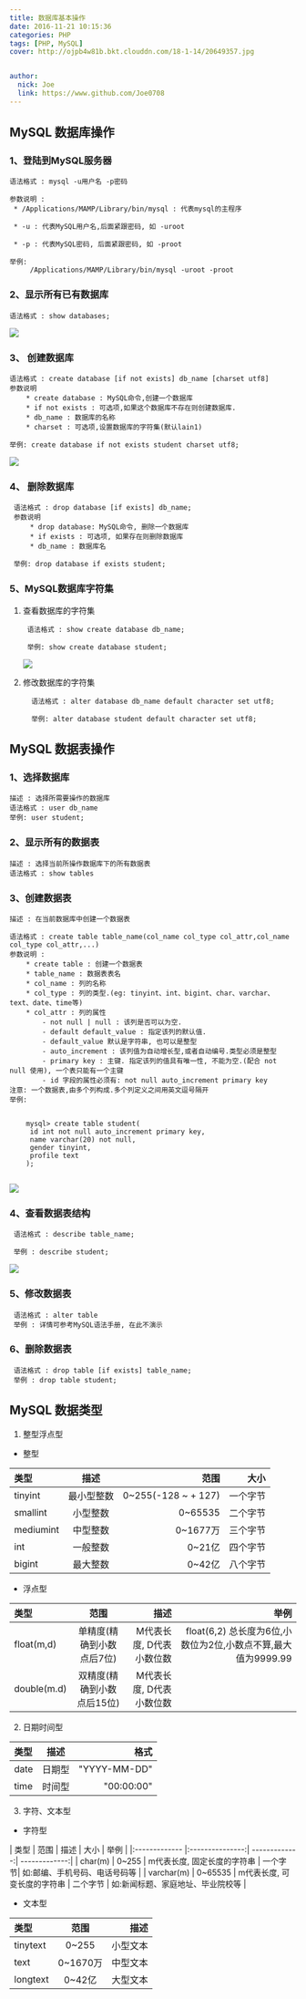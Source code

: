 ```yaml
---
title: 数据库基本操作
date: 2016-11-21 10:15:36
categories: PHP
tags: [PHP, MySQL]
cover: http://ojpb4w81b.bkt.clouddn.com/18-1-14/20649357.jpg


author: 
  nick: Joe
  link: https://www.github.com/Joe0708
---
```


## MySQL 数据库操作

### 1、登陆到MySQL服务器

	语法格式 : mysql -u用户名 -p密码

	参数说明 :
	 * /Applications/MAMP/Library/bin/mysql : 代表mysql的主程序

	 * -u : 代表MySQL用户名,后面紧跟密码, 如 -uroot

	 * -p : 代表MySQL密码, 后面紧跟密码, 如 -proot
	 
	举例:
		 /Applications/MAMP/Library/bin/mysql -uroot -proot
	 
	 

### 2、显示所有已有数据库

	语法格式 : show databases;

![](http://ww3.sinaimg.cn/large/65e4f1e6gw1f9yfx4bzvuj20ag07imxv.jpg)


### 3、 创建数据库
	语法格式 : create database [if not exists] db_name [charset utf8]
	参数说明
		* create database : MySQL命令,创建一个数据库
		* if not exists : 可选项,如果这个数据库不存在则创建数据库.
		* db_name : 数据库的名称
		* charset : 可选项,设置数据库的字符集(默认lain1)

	举例: create database if not exists student charset utf8;

![](http://ww4.sinaimg.cn/large/65e4f1e6gw1f9yg6s52oaj20aw08ot9g.jpg)

	 
### 4、 删除数据库
	 语法格式 : drop database [if exists] db_name;
	 参数说明
		 * drop database: MySQL命令, 删除一个数据库
		 * if exists : 可选项, 如果存在则删除数据库
		 * db_name : 数据库名

	 举例: drop database if exists student;


### 5、MySQL数据库字符集
1. 查看数据库的字符集

		语法格式 : show create database db_name;
	
		举例: show create database student;
	
	![](http://ww3.sinaimg.cn/large/65e4f1e6gw1f9ygdx6tb4j20vg09u404.jpg)
	
2. 修改数据库的字符集

		 语法格式 : alter database db_name default character set utf8;
	
		 举例: alter database student default character set utf8;
	
	
## MySQL 数据表操作

### 1、选择数据库
	描述 : 选择所需要操作的数据库
	语法格式 : user db_name	
	举例: user student;

### 2、显示所有的数据表
	描述 : 选择当前所操作数据库下的所有数据表
	语法格式 : show tables

### 3、创建数据表
	描述 : 在当前数据库中创建一个数据表

	语法格式 : create table table_name(col_name col_type col_attr,col_name col_type col_attr,...)
	参数说明 :
		* create table : 创建一个数据表
		* table_name : 数据表表名
		* col_name : 列的名称
		* col_type : 列的类型.(eg: tinyint、int、bigint、char、varchar、text、date、time等)
		* col_attr : 列的属性
			- not null | null : 该列是否可以为空.
			- default default_value : 指定该列的默认值.
			- default_value 默认是字符串, 也可以是整型
			- auto_increment : 该列值为自动增长型,或者自动编号.类型必须是整型
			- primary key : 主键. 指定该列的值具有唯一性, 不能为空.(配合 not null 使用), 一个表只能有一个主键
			- id 字段的属性必须有: not null auto_increment primary key
	注意: 一个数据表,由多个列构成.多个列定义之间用英文逗号隔开
	举例: 
```

 	mysql> create table student(
     id int not null auto_increment primary key,
     name varchar(20) not null,
     gender tinyint,
   	 profile text
    );
    
```


 ![](http://ww1.sinaimg.cn/large/65e4f1e6gw1f9yjjuovs1j20ju0cy404.jpg)


### 4、查看数据表结构
	 语法格式 : describe table_name;

	 举例 : describe student;
![](http://ww1.sinaimg.cn/large/65e4f1e6gw1f9yjrevf9pj20pw08i762.jpg)


### 5、修改数据表
	 语法格式 : alter table
	 举例 : 详情可参考MySQL语法手册, 在此不演示

### 6、删除数据表
	 语法格式 : drop table [if exists] table_name;
	 举例 : drop table student;


## MySQL 数据类型
1. 整型浮点型

- 整型

	
| 类型  | 描述  | 范围 | 大小 |
|:------------- |:---------------:| -------------:| -------------:|
| tinyint   | 最小型整数 | 0~255(-128 ~ + 127) | 一个字节|
| smallint  | 小型整数 	| 0~65535			     | 二个字节 |
| mediumint | 中型整数 	| 0~1677万 		     | 三个字节 |
| int  	  | 一般整数 	| 0~21亿 		        | 四个字节 |
| bigint 	  | 最大整数 	| 0~42亿 	 	        | 八个字节 |



- 浮点型


| 类型  | 范围  | 描述 | 举例 |
|:------------- |:---------------:| -------------:| -------------:|
| float(m,d)   | 单精度(精确到小数点后7位) | M代表长度, D代表小数位数| float(6,2) 总长度为6位,小数位为2位,小数点不算,最大值为9999.99|
| double(m.d)  | 双精度(精确到小数点后15位)	| M代表长度, D代表小数位数 |  ||
	
2. 日期时间型

| 类型 | 描述 | 格式 |
|:------------- |:---------------:| -------------:| 
| date | 日期型 | "YYYY-MM-DD" | 
| time | 时间型 | "00:00:00" |

3. 字符、文本型

- 字符型


| 类型  | 范围 | 描述 | 大小 | 举例 |
|:------------- |:---------------:| -------------:| -------------:|
| char(m)   | 0~255 | m代表长度, 固定长度的字符串 | 一个字节|  如:邮编、手机号码、电话号码等 |
| varchar(m) | 0~65535 | m代表长度, 可变长度的字符串 | 二个字节 | 如:新闻标题、家庭地址、毕业院校等 |

- 文本型

 
| 类型 | 范围 | 描述 |
|:------------- |:---------------:| -------------:|
| tinytext | 0~255 | 小型文本 |
| text | 0~1670万 | 中型文本 |
| longtext | 0~42亿 | 大型文本 |
 
	
	